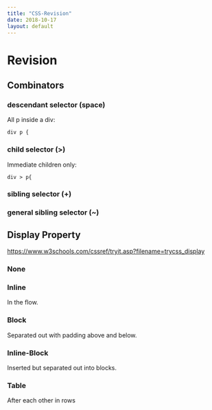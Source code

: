 ```yaml
---
title: "CSS-Revision"
date: 2018-10-17
layout: default
---
```


# Revision

## Combinators
###  descendant selector (space)
All p inside a div:
```
div p {
```
### child selector (>)
Immediate children only:
```
div > p{
```

### sibling selector (+)

### general sibling selector (~)

## Display Property

https://www.w3schools.com/cssref/tryit.asp?filename=trycss_display

### None

### Inline

In the flow.

### Block

Separated out with padding above and below.

### Inline-Block

Inserted but separated out into blocks.

### Table
After each other in rows


